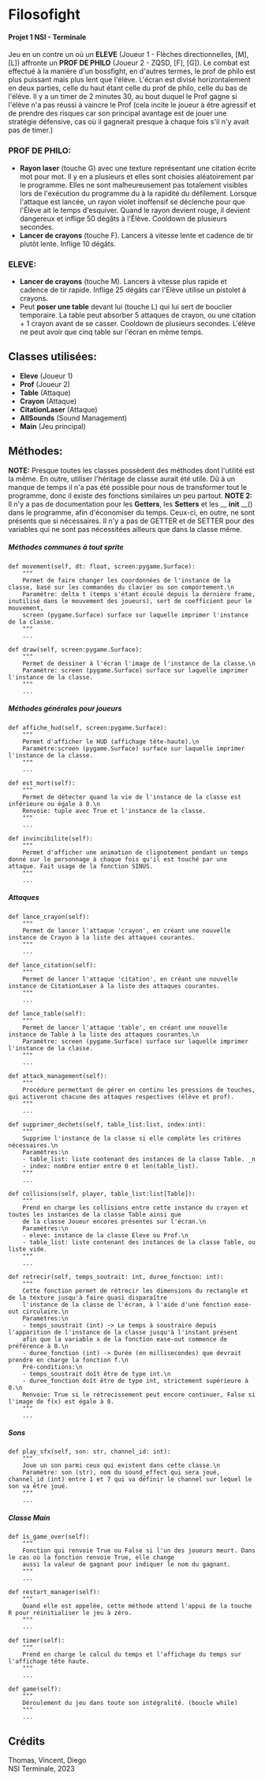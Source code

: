 # Filosofight

#### Projet 1 NSI - Terminale

Jeu en un contre un où un __ELEVE__ (Joueur 1 - Flèches directionnelles, [M], [L]) affronte un __PROF DE PHILO__ (Joueur 2 - ZQSD, [F], [G]).
Le combat est effectué à la manière d'un bossfight, en d'autres termes, le prof de philo est plus puissant mais plus lent que l'élève.
L'écran est divisé horizontalement en deux parties, celle du haut étant celle du prof de philo, celle du bas de l'élève.
Il y a un timer de 2 minutes 30, au bout duquel le Prof gagne si l'élève n'a pas réussi à vaincre le Prof (cela incite le joueur à être agressif et de prendre des risques car son principal avantage est de jouer une stratégie défensive, cas où il gagnerait presque à chaque fois s'il n'y avait pas de timer.)

### PROF DE PHILO:

- __Rayon laser__ (touche G) avec une texture représentant une citation écrite mot pour mot. Il y en a plusieurs et elles sont choisies aléatoirement par le programme. Elles ne sont malheureusement pas totalement visibles lors de l'exécution du programme du à la rapidité du défilement. Lorsque l'attaque est lancée, un rayon violet inoffensif se déclenche pour que l'Élève ait le temps d'esquiver. Quand le rayon devient rouge, il devient dangereux et inflige 50 dégâts à l'Élève. Cooldown de plusieurs secondes.
- __Lancer de crayons__ (touche F). Lancers à vitesse lente et cadence de tir plutôt lente. Inflige 10 dégâts.

### ELEVE:

- __Lancer de crayons__ (touche M). Lancers à vitesse plus rapide et cadence de tir rapide. Inflige 25 dégâts car l'Élève utilise un pistolet à crayons.
- Peut __poser une table__ devant lui (touche L) qui lui sert de bouclier temporaire. La table peut absorber 5 attaques de crayon, ou une citation + 1 crayon avant de se casser. Cooldown de plusieurs secondes. L'élève ne peut avoir que cinq table sur l'écran en même temps.

## Classes utilisées:

- __Eleve__ (Joueur 1)
- __Prof__ (Joueur 2)
- __Table__ (Attaque)
- __Crayon__ (Attaque)
- __CitationLaser__ (Attaque)
- __AllSounds__ (Sound Management)
- __Main__ (Jeu principal)

## Méthodes:

__NOTE:__ Presque toutes les classes possèdent des méthodes dont l'utilité est la même. En outre, utiliser l'héritage de classe aurait été utile. Dû à un manque de temps il n'a pas été possible pour nous de transformer tout le programme, donc il existe des fonctions similaires un peu partout.
__NOTE 2:__ Il n'y a pas de documentation pour les __Getters__, les __Setters__ et les __ __init__ __() dans le programme, afin d'économiser du temps. Ceux-ci, en outre, ne sont présents que si nécessaires. Il n'y a pas de GETTER et de SETTER pour des variables qui ne sont pas nécessitées ailleurs que dans la classe même.

##### Méthodes communes à tout sprite

    def movement(self, dt: float, screen:pygame.Surface):
        """
        Permet de faire changer les coordonnées de l'instance de la classe, basé sur les commandes du clavier ou son comportement.\n
        Paramètre: delta t (temps s'étant écoulé depuis la dernière frame, inutilisé dans le mouvement des joueurs), sert de coefficient pour le mouvement, 
        screen (pygame.Surface) surface sur laquelle imprimer l'instance de la classe.
        """
        ...
    
    def draw(self, screen:pygame.Surface):
        """
        Permet de dessiner à l'écran l'image de l'instance de la classe.\n
        Paramètre: screen (pygame.Surface) surface sur laquelle imprimer l'instance de la classe.
        """
        ...

##### Méthodes générales pour joueurs

    def affiche_hud(self, screen:pygame.Surface):
        """
        Permet d'afficher le HUD (affichage tête-haute).\n
        Paramètre:screen (pygame.Surface) surface sur laquelle imprimer l'instance de la classe.
        """
        ...

    def est_mort(self):
        """
        Permet de détecter quand la vie de l'instance de la classe est inférieure ou égale à 0.\n
        Renvoie: tuple avec True et l'instance de la classe.
        """
        ...

    def invincibilite(self):
        """
        Permet d'afficher une animation de clignotement pendant un temps donné sur le personnage à chaque fois qu'il est touché par une attaque. Fait usage de la fonction SINUS.
        """
        ...

##### Attaques

    def lance_crayon(self):
        """
        Permet de lancer l'attaque 'crayon', en créant une nouvelle instance de Crayon à la liste des attaques courantes.
        """
        ...

    def lance_citation(self):
        """
        Permet de lancer l'attaque 'citation', en créant une nouvelle instance de CitationLaser à la liste des attaques courantes.
        """
        ...

    def lance_table(self):
        """
        Permet de lancer l'attaque 'table', en créant une nouvelle instance de Table à la liste des attaques courantes.\n
        Paramètre: screen (pygame.Surface) surface sur laquelle imprimer l'instance de la classe.
        """
        ...

    def attack_management(self):
        """
        Procédure permettant de gérer en continu les pressions de touches, qui activeront chacune des attaques respectives (élève et prof).
        """
        ...

    def supprimer_dechets(self, table_list:list, index:int):
        """
        Supprime l'instance de la classe si elle complète les critères nécessaires.\n
        Paramètres:\n
        - table_list: liste contenant des instances de la classe Table. _n
        - index: nombre entier entre 0 et len(table_list).
        """
        ...

    def collisions(self, player, table_list:list[Table]):
        """
        Prend en charge les collisions entre cette instance du crayon et toutes les instances de la classe Table ainsi que
        de la classe Joueur encores présentes sur l'écran.\n
        Paramètres:\n
        - eleve: instance de la classe Eleve ou Prof.\n
        - table_list: liste contenant des instances de la classe Table, ou liste vide.
        """
        ...

    def retrecir(self, temps_soutrait: int, duree_fonction: int):
        """
        Cette fonction permet de rétrecir les dimensions du rectangle et de la texture jusqu'à faire quasi disparaître
        l'instance de la classe de l'écran, à l'aide d'une fonction ease-out circulaire.\n
        Paramètres:\n
        - temps_soustrait (int) -> Le temps à soustraire depuis l'apparition de l'instance de la classe jusqu'à l'instant présent
        afin que la variable x de la fonction ease-out commence de préférence à 0.\n
        - duree_fonction (int) -> Durée (en millisecondes) que devrait prendre en charge la fonction f.\n
        Pré-conditions:\n
        - temps_soustrait doît être de type int.\n
        - duree_fonction doît être de type int, strictement supérieure à 0.\n
        Renvoie: True si le rétrecissement peut encore continuer, False si l'image de f(x) est égale à 0.
        """
        ...

##### Sons

    def play_sfx(self, son: str, channel_id: int):
        """
        Joue un son parmi ceux qui existent dans cette classe.\n
        Paramètre: son (str), nom du sound_effect qui sera joué, channel_id (int) entre 1 et 7 qui va définir le channel sur lequel le son va être joué.
        """
        ...

##### Classe Main

    def is_game_over(self):
        """
        Fonction qui renvoie True ou False si l'un des joueurs meurt. Dans le cas où la fonction renvoie True, elle change
        aussi la valeur de gagnant pour indiquer le nom du gagnant.
        """
        ...

    def restart_manager(self):
        """
        Quand elle est appelée, cette méthode attend l'appui de la touche R pour réinitialiser le jeu à zéro.
        """
        ...

    def timer(self):
        """
        Prend en charge le calcul du temps et l'affichage du temps sur l'affichage tête haute.
        """
        ...

    def game(self):
        """
        Déroulement du jeu dans toute son intégralité. (boucle while)
        """
        ...

## Crédits

Thomas, Vincent, Diego\
NSI Terminale, 2023
